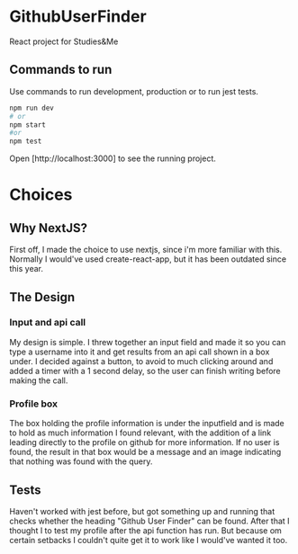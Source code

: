 # GithubUserFinder
React project for Studies&amp;Me

## Commands to run
Use commands to run development, production or to run jest tests.
```bash
npm run dev
# or
npm start
#or
npm test
```

Open [http://localhost:3000] to see the running project.



# Choices

## Why NextJS?
First off, I made the choice to use nextjs, since i'm more familiar with this. Normally I would've used create-react-app, but it has been outdated since this year.

## The Design
### Input and api call
My design is simple. I threw together an input field and made it so you can type a username into it and get results from an api call shown in a box under. I decided against a button, to avoid to much clicking around and added a timer with a 1 second delay, so the user can finish writing before making the call.

### Profile box
The box holding the profile information is under the inputfield and is made to hold as much information I found relevant, with the addition of a link leading directly to the profile on github for more information.
If no user is found, the result in that box would be a message and an image indicating that nothing was found with the query.

## Tests
Haven't worked with jest before, but got something up and running that checks whether the heading "Github User Finder" can be found.
After that I thought I to test my profile after the api function has run. But because om certain setbacks I couldn't quite get it to work like I would've 
wanted it too.